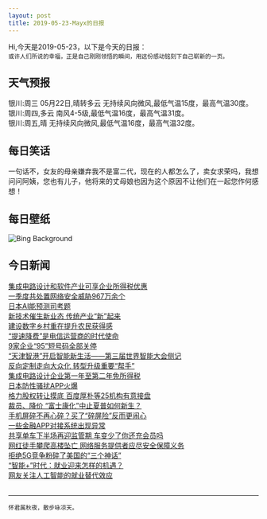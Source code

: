 ```yaml
---
layout: post
title: 2019-05-23-Mayx的日报
---
```


Hi,今天是2019-05-23，以下是今天的日报：<br><small>
或许人们所说的幸福，正是自己刚刚领悟的瞬间，用这份感动铭刻下自己崭新的一页。</small><!--more-->
## 天气预报
银川:周三 05月22日,晴转多云 无持续风向微风,最低气温15度，最高气温30度。<br>银川:周四,多云 南风4-5级,最低气温16度，最高气温31度。<br>银川:周五,晴 无持续风向微风,最低气温16度，最高气温32度。
## 每日笑话
一句话不，女友的母亲嫌弃我不是富二代，现在的人都怎么了，卖女求荣吗，我想问问阿姨，您也有儿子，他将来的丈母娘也因为这个原因不让他们在一起您作何感想！
## 每日壁纸
![Bing Background](https://cn.bing.com/th?id=OHR.ElProblema_EN-US8844514995_1920x1080.jpg&rf=LaDigue_1920x1080.jpg&pid=hp "'El Problema del Caballo' by Claudia Fontes in Venice, Italy (© Marco Secchi/Getty Images)")
## 今日新闻

[集成电路设计和软件产业可享企业所得税优惠](http://it.people.com.cn/n1/2019/0523/c1009-31098952.html)   
[一季度共处置网络安全威胁967万余个](http://it.people.com.cn/n1/2019/0523/c1009-31098953.html)   
[日本AI能预测司考题](http://it.people.com.cn/n1/2019/0523/c1009-31098983.html)   
[新技术催生新业态 传统产业“新”起来](http://it.people.com.cn/n1/2019/0523/c1009-31098930.html)   
[建设数字乡村重在提升农民获得感](http://it.people.com.cn/n1/2019/0523/c1009-31098993.html)   
[“提速降费”是电信运营商的时代使命](http://it.people.com.cn/n1/2019/0523/c1009-31098995.html)   
[9家企业“95”短号码全部关停](http://it.people.com.cn/n1/2019/0523/c1009-31098984.html)   
[“天津智港”开启智能新生活——第三届世界智能大会侧记](http://it.people.com.cn/n1/2019/0523/c1009-31098986.html)   
[反向定制走向大众化 转型升级重要“帮手”](http://it.people.com.cn/n1/2019/0523/c1009-31099002.html)   
[集成电路设计企业第一年至第二年免所得税](http://it.people.com.cn/n1/2019/0523/c1009-31099021.html)   
[日本防性骚扰APP火爆](http://it.people.com.cn/n1/2019/0523/c1009-31099030.html)   
[格力股权转让摸底 百度厚朴等25机构有意接盘](http://it.people.com.cn/n1/2019/0523/c1009-31099115.html)   
[裁员、降价 “富士康化”中止夏普如何新生？](http://it.people.com.cn/n1/2019/0523/c1009-31099125.html)   
[手机屏碎不再心碎？买了“碎屏险”反而更闹心](http://it.people.com.cn/n1/2019/0523/c1009-31099126.html)   
[一些金融APP对接系统出现异常](http://it.people.com.cn/n1/2019/0523/c1009-31099069.html)   
[共享单车下半场再迎监管期 车变少了你还充会员吗](http://it.people.com.cn/n1/2019/0523/c1009-31099094.html)   
[网红徒手攀爬高楼坠亡 网络服务提供者应尽安全保障义务](http://it.people.com.cn/n1/2019/0523/c1009-31099146.html)   
[拒绝5G竞争粉碎了美国的“三个神话”](http://it.people.com.cn/n1/2019/0523/c1009-31099236.html)   
[“智能+”时代：就业迎来怎样的机遇？](http://it.people.com.cn/n1/2019/0523/c1009-31099246.html)   
[网友关注人工智能的就业替代效应](http://it.people.com.cn/n1/2019/0523/c1009-31099255.html)   
<br />

***

<small>怀君属秋夜，散步咏凉天。</small>
